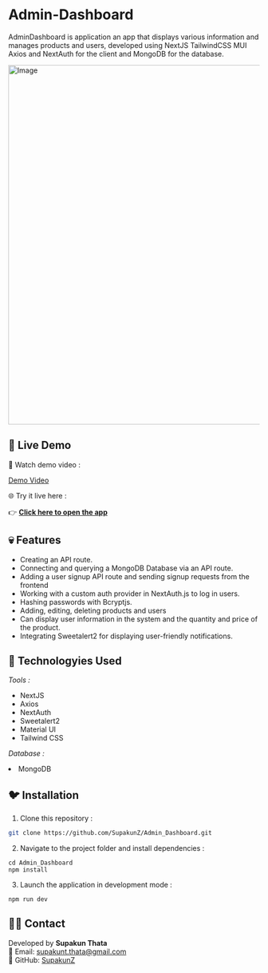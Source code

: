 # Admin-Dashboard
AdminDashboard is application an app that displays various information and manages products and users, developed using NextJS TailwindCSS MUI Axios and NextAuth for the client and MongoDB for the database.

<img width="1280" height="720" alt="Image" src="https://github.com/user-attachments/assets/aee1975f-3f3b-4a59-acba-0e19bbfe7d75" />

##  🎃  Live Demo 

🎥 Watch demo video :  

[Demo Video](https://github.com/user-attachments/assets/af5aa836-525c-4f9f-9dea-c46f560ab042)

🌐 Try it live here :  

👉  [**Click here to open the app**](https://adminz-dashboard.vercel.app)

## 💀 Features

  <ul>
      <li>Creating an API route.</li>
      <li>Connecting and querying a MongoDB Database via an API route.</li>
      <li>Adding a user signup API route and sending signup requests from the frontend</li>
      <li>Working with a custom auth provider in NextAuth.js to log in users.</li>
      <li>Hashing passwords with Bcryptjs.</li>
      <li>Adding, editing, deleting products and users</li>
      <li>Can display user information in the system and the quantity and price of the product.</li>
      <li>Integrating Sweetalert2 for displaying user-friendly notifications.</li>
      
   
  </ul>

## 🎉 Technologyies Used
   <i>Tools :</i>
  <ul>
      <li>NextJS</li>
      <li>Axios</li>
      <li>NextAuth</li>
      <li>Sweetalert2</li>
      <li>Material UI</li>
      <li>Tailwind CSS</li>
  </ul>

  <i>Database :</i>
      <li>MongoDB</li>

## 🐦 Installation

1. Clone this repository :

```bash
git clone https://github.com/SupakunZ/Admin_Dashboard.git
```

2. Navigate to the project folder and install dependencies :

```
cd Admin_Dashboard
npm install
```

3. Launch the application in development mode :

```
npm run dev
```

## 🙋‍♂️ Contact

Developed by **Supakun Thata**  
📧 Email: supakunt.thata@gmail.com  
🔗 GitHub: [SupakunZ](https://github.com/SupakunZ)
